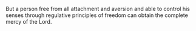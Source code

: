 But a person free from all attachment and aversion and able to control his senses through regulative principles of freedom can obtain the complete mercy of the Lord.